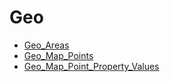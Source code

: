 # Geo

* [Geo_Areas](Geo_Areas.md)
* [Geo_Map_Points](Geo_Map_Points.md)
* [Geo_Map_Point_Property_Values](Geo_Map_Point_Property_Values.md)

